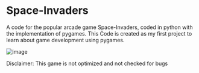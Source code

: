 # Space-Invaders

A code for the popular arcade game Space-Invaders, coded in python with the implementation of pygames.
This Code is created as my first project to learn about game development using pygames.

![image](https://user-images.githubusercontent.com/86009873/147593983-1af8c140-afa4-444e-993b-08543cbf691b.png)

Disclaimer: This game is not optimized and not checked for bugs
